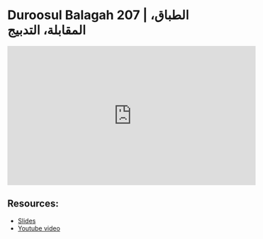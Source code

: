 # Duroosul Balagah 207 | الطباق، المقابلة، التدبيج
                
<iframe width="560" height="315" src="https://www.youtube-nocookie.com/embed/Qrim2A9Wqrk?start=0" frameborder="0" allow="accelerometer; autoplay; encrypted-media; gyroscope; picture-in-picture" allowfullscreen="allowfullscreen">
</iframe><BR>

## Resources:
- [Slides](https://github.com/arshare/resources_balagha_pdfs)
- [Youtube video](https://www.youtube.com/watch?v=Qrim2A9Wqrk&list=PLzn0qdi6JpdvvXVuJ7kIusNquSxeyKJvc)

